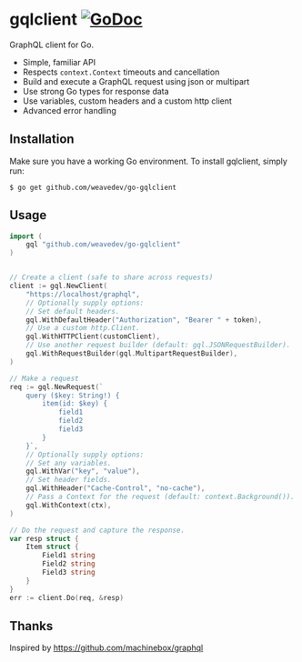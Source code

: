 # gqlclient [![GoDoc](https://godoc.org/github.com/weavedev/go-gqlclient?status.png)](http://godoc.org/github.com/weavedev/go-gqlclient)

GraphQL client for Go.

* Simple, familiar API
* Respects `context.Context` timeouts and cancellation
* Build and execute a GraphQL request using json or multipart
* Use strong Go types for response data
* Use variables, custom headers and a custom http client
* Advanced error handling

## Installation

Make sure you have a working Go environment. To install gqlclient, simply run:

```
$ go get github.com/weavedev/go-gqlclient
```

## Usage

```go
import (
	gql "github.com/weavedev/go-gqlclient"
)


// Create a client (safe to share across requests)
client := gql.NewClient(
	"https://localhost/graphql",
	// Optionally supply options:
	// Set default headers.
	gql.WithDefaultHeader("Authorization", "Bearer " + token),
	// Use a custom http.Client.
	gql.WithHTTPClient(customClient),
	// Use another request builder (default: gql.JSONRequestBuilder).
	gql.WithRequestBuilder(gql.MultipartRequestBuilder),
)

// Make a request
req := gql.NewRequest(`
	query ($key: String!) {
		item(id: $key) {
			field1
			field2
			field3
		}
	}`,
	// Optionally supply options:
	// Set any variables.
	gql.WithVar("key", "value"),
	// Set header fields.
	gql.WithHeader("Cache-Control", "no-cache"),
	// Pass a Context for the request (default: context.Background()).
	gql.WithContext(ctx),
)

// Do the request and capture the response.
var resp struct {
	Item struct {
		Field1 string
		Field2 string
		Field3 string
	}
}
err := client.Do(req, &resp)
```

## Thanks

Inspired by https://github.com/machinebox/graphql
